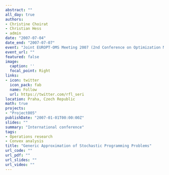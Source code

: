 ```yaml
---
abstract: ""
all_day: true
authors:
- Christine Choirat
- Christian Hess
- admin
date: "2007-07-04"
date_end: "2007-07-07"
event: "Joint EUROPT-OMS Meeting 2007 (2nd Conference on Optimization Methods & Software and 6th EUROPT Workshop on Advances in Continuous Optimization)"
event_url: ""
featured: false
image:
  caption: ''
  focal_point: Right
links:
- icon: twitter
  icon_pack: fab
  name: Follow
  url: https://twitter.com/rfl_seri
location: Praha, Czech Republic
math: true
projects:
- "Project005"
publishDate: "2007-01-01T00:00:00Z"
slides: ""
summary: "International conference"
tags:
- Operations research
- Convex analysis
title: "Generic Approximation of Stochastic Programming Problems"
url_code: ""
url_pdf: ""
url_slides: ""
url_video: ""
---
```


